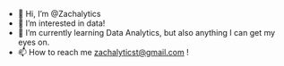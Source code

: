 - 👋 Hi, I’m @Zachalytics
- 👀 I’m interested in data!
- 🌱 I’m currently learning Data Analytics, but also anything I can get my eyes on.
- 📫 How to reach me zachalyticst@gmail.com !

<!---
Zachalytics/Zachalytics is a ✨ special ✨ repository because its `README.md` (this file) appears on your GitHub profile.
You can click the Preview link to take a look at your changes.
--->
